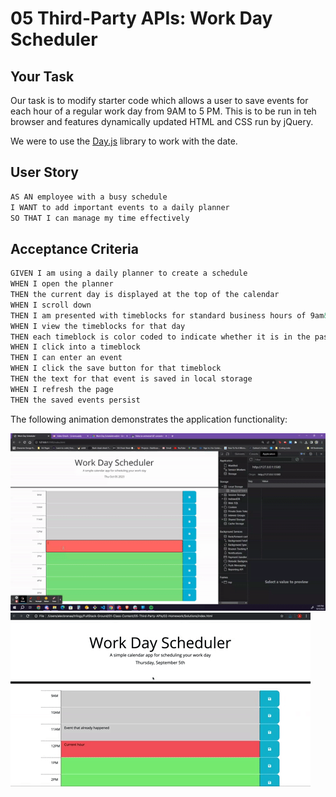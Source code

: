# 05 Third-Party APIs: Work Day Scheduler

## Your Task

Our task is to modify starter code which allows a user to save events for each hour of a regular work day from 9AM to 5 PM. This is to be run in teh browser and features dynamically updated HTML and CSS run by jQuery.

We were to use the [Day.js](https://day.js.org/en/) library to work with the date.

## User Story

```md
AS AN employee with a busy schedule
I WANT to add important events to a daily planner
SO THAT I can manage my time effectively
```

## Acceptance Criteria

```md
GIVEN I am using a daily planner to create a schedule
WHEN I open the planner
THEN the current day is displayed at the top of the calendar
WHEN I scroll down
THEN I am presented with timeblocks for standard business hours of 9am&ndash;5pm
WHEN I view the timeblocks for that day
THEN each timeblock is color coded to indicate whether it is in the past, present, or future
WHEN I click into a timeblock
THEN I can enter an event
WHEN I click the save button for that timeblock
THEN the text for that event is saved in local storage
WHEN I refresh the page
THEN the saved events persist
```

The following animation demonstrates the application functionality:

![gif of my assignment](./assets/workdayscheduler.gif)
![gif demo provided](./assets/demo.gif)
